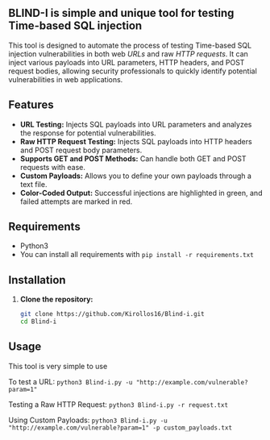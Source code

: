 ## BLIND-I is simple and unique tool for testing Time-based SQL injection
This tool is designed to automate the process of testing Time-based SQL injection vulnerabilities in both web *URLs* and raw *HTTP requests*. It can inject various payloads into URL parameters, HTTP headers, and POST request bodies, allowing security professionals to quickly identify potential vulnerabilities in web applications.

## Features

- **URL Testing:** Injects SQL payloads into URL parameters and analyzes the response for potential vulnerabilities.
- **Raw HTTP Request Testing:** Injects SQL payloads into HTTP headers and POST request body parameters.
- **Supports GET and POST Methods:** Can handle both GET and POST requests with ease.
- **Custom Payloads:** Allows you to define your own payloads through a text file.
- **Color-Coded Output:** Successful injections are highlighted in green, and failed attempts are marked in red.
  
## Requirements

- Python3
- You can install all requirements with `pip install -r requirements.txt`

## Installation
1. **Clone the repository:**

   ```bash
   git clone https://github.com/Kirollos16/Blind-i.git
   cd Blind-i
   ```

## Usage
This tool is very simple to use

To test a URL:
```python3 Blind-i.py -u "http://example.com/vulnerable?param=1"```

Testing a Raw HTTP Request:
```python3 Blind-i.py -r request.txt```

Using Custom Payloads:
```python3 Blind-i.py -u "http://example.com/vulnerable?param=1" -p custom_payloads.txt```
